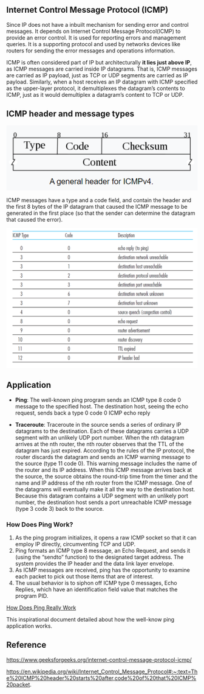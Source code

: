 ## Internet Control Message Protocol (ICMP)

Since IP does not have a inbuilt mechanism for sending error and control messages. It depends on Internet Control Message Protocol(ICMP) to provide an error control. It is used for reporting errors and management queries. It is a supporting protocol and used by networks devices like routers for sending the error messages and operations information.

ICMP is often considered part of IP but architecturally **it lies just above IP**, as
ICMP messages are carried inside IP datagrams. That is, ICMP messages are carried
as IP payload, just as TCP or UDP segments are carried as IP payload. Similarly,
when a host receives an IP datagram with ICMP specified as the upper-layer protocol,
it demultiplexes the datagram’s contents to ICMP, just as it would demultiplex a
datagram’s content to TCP or UDP.

## ICMP header and message types

![ICMP header](images/icmp_header.png)

ICMP messages have a type and a code field, and contain the header and the
first 8 bytes of the IP datagram that caused the ICMP message to be generated in the
first place (so that the sender can determine the datagram that caused the error).

![ICMP message types](images/icmp_message_types.png)

## Application


- **Ping**: The well-known ping program sends an ICMP type 8 code 0 message to the
specified host. The destination host, seeing the echo request, sends back a type 0
code 0 ICMP echo reply

- **Traceroute**: Traceroute in the source sends a series of ordinary
IP datagrams to the destination. Each of these datagrams carries a UDP segment
with an unlikely UDP port number. When the nth datagram arrives at the nth router, the nth router observes
that the TTL of the datagram has just expired. According to the rules of the IP protocol,
the router discards the datagram and sends an ICMP warning message to the
source (type 11 code 0). This warning message includes the name of the router and
its IP address. When this ICMP message arrives back at the source, the source
obtains the round-trip time from the timer and the name and IP address of the nth
router from the ICMP message. One of the datagrams will eventually make it all the way to the destination host.
Because this datagram contains a UDP segment with an unlikely port number, the
destination host sends a port unreachable ICMP message (type 3 code 3) back to the
source.

### How Does Ping Work?

1. As the ping program initializes, it opens a raw ICMP socket so that it can employ IP directly, circumventing TCP and UDP.
2. Ping formats an ICMP type 8 message, an Echo Request, and sends it (using the “sendto” function) to
the designated target address. The system provides the IP header and the data link layer envelope.
3. As ICMP messages are received, ping has the opportunity to examine each packet to pick out those
items that are of interest.
4. The usual behavior is to siphon off ICMP type 0 messages, Echo Replies, which have an identification
field value that matches the program PID.

[How Does Ping Really Work](http://www.galaxyvisions.com/pdf/white-papers/How_does_Ping_Work_Style_1_GV.pdf)

This inspirational document detailed about how the well-know ping application works. 

## Reference

https://www.geeksforgeeks.org/internet-control-message-protocol-icmp/

https://en.wikipedia.org/wiki/Internet_Control_Message_Protocol#:~:text=The%20ICMP%20header%20starts%20after,code%20of%20that%20ICMP%20packet.